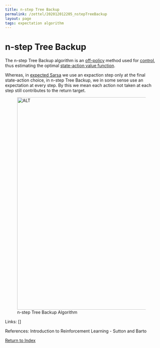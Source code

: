 ```yaml
---
title: n-step Tree Backup
permalink: /zettel/202012012205_nstepTreeBackup
layout: page
tags: expectation algorithm
---
```

# n-step Tree Backup

The n-step Tree Backup algorithm is an [off-policy](202011301312_offPolicyMethods) method 
used for [control](TODOs), thus estimating the optimal [state-action value function](202011221903_actionValueFunction).

Whereas, in [expected Sarsa](202011302147_expectedSarsa) we use an expaction 
step only at the final state-action choice, in n-step Tree Backup, we in some sense 
use an expectation at every step. By this we mean each action not taken at each step 
still contributes to the return target.

<figure>
  <img src="/zettel/Images/ReinforcementLearning/NStepTreeBackupQ.png"
     alt="ALT"
     class="centerImage"
     style="width: 700px;" />
  <figcaption> n-step Tree Backup Algorithm </figcaption>     
</figure>

Links: []

References: Introduction to Reinforcement Learning - Sutton and Barto

[Return to Index](index)
